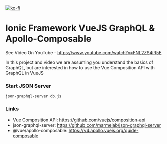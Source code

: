 [![ko-fi](https://www.ko-fi.com/img/githubbutton_sm.svg)](https://ko-fi.com/W7W31U7HM)
# Ionic Framework VueJS GraphQL & Apollo-Composable

See Video On YouTube - https://www.youtube.com/watch?v=FNL2ZS4iR5E

In this project and video we are assuming you understand the basics of GraphQL, but are interested in how to use the Vue Composition API with GraphQL in VueJS

<!-- <a href="https://www.youtube.com/watch?v=MNxgQ4Ba7S8">
<img src="https://github.com/aaronksaunders/vue-gql-composition-1/blob/master/cover.png"/>
  </a>
  <p>
  <a href="https://www.youtube.com/channel/UCMCcqbJpyL3LAv3PJeYz2bg?sub_confirmation=1">Subscribe To YouTube Channel</a>
<a href="https://www.youtube.com/watch?v=MNxgQ4Ba7S8?sub_confirmation=1">Check Out The Video On YouTube</a>
  </p> -->
  
  ### Start JSON Server 
  `json-graphql-server db.js`
  ### Links
- Vue Composition API: https://github.com/vuejs/composition-api
- json-graphql-server: https://github.com/marmelab/json-graphql-server
- @vue/apollo-composable: https://v4.apollo.vuejs.org/guide-composable
